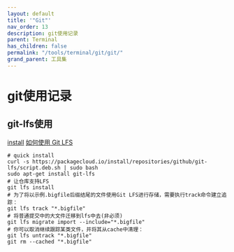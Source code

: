 ```yaml
---
layout: default
title: '"Git"'
nav_order: 13
description: git使用记录
parent: Terminal
has_children: false
permalink: "/tools/terminal/git/git/"
grand_parent: 工具集
---
```


# git使用记录

## git-lfs使用

[install](https://packagecloud.io/github/git-lfs/install)
[如何使用 Git LFS](https://help.aliyun.com/document_detail/206889.html)

```shell
# quick install
curl -s https://packagecloud.io/install/repositories/github/git-lfs/script.deb.sh | sudo bash
sudo apt-get install git-lfs
# 让仓库支持LFS
git lfs install
# 为了将以示例.bigfile后缀结尾的文件使用Git LFS进行存储，需要执行track命令建立追踪：
git lfs track "*.bigfile"
# 将普通提交中的大文件迁移到lfs中去(非必须)
git lfs migrate import --include="*.bigfile"
# 你可以取消继续跟踪某类文件，并将其从cache中清理：
git lfs untrack "*.bigfile"
git rm --cached "*.bigfile"

```
